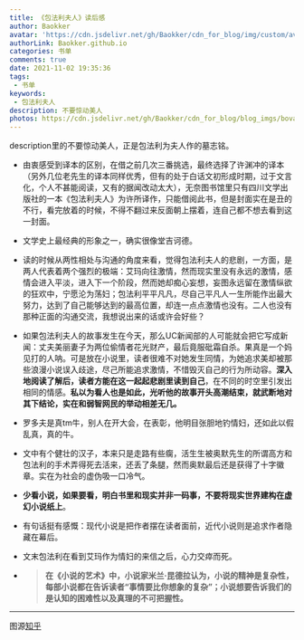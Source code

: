 ```yaml
---
title: 《包法利夫人》读后感
author: Baokker
avatar: 'https://cdn.jsdelivr.net/gh/Baokker/cdn_for_blog/img/custom/avatar.jpg'
authorLink: Baokker.github.io
categories: 书单
comments: true
date: 2021-11-02 19:35:36
tags:
 - 书单
keywords:
 - 包法利夫人
description: 不要惊动美人
photos: https://cdn.jsdelivr.net/gh/Baokker/cdn_for_blog/blog_imgs/bovary.jpg
---
```



description里的不要惊动美人，正是包法利为夫人作的墓志铭。

- 由衷感受到译本的区别，在借之前几次三番挑选，最终选择了许渊冲的译本（另外几位老先生的译本同样优秀，但有的处于白话文初形成时期，过于文言化，个人不甚能阅读，又有的据闻改动太大），无奈图书馆里只有四川文学出版社的一本《包法利夫人》为许所译作，只能借阅此书，但是封面实在是丑的不行，看完放着的时候，不得不翻过来反面朝上摆着，连自己都不想去看到这一封面。

- 文学史上最经典的形象之一，确实很像堂吉诃德。

- 读的时候从两性相处与沟通的角度来看，觉得包法利夫人的悲剧，一方面，是两人代表着两个强烈的极端：艾玛向往激情，然而现实里没有永远的激情，感情会进入平淡，进入下一个阶段，然而她却痴心妄想，妄图永远留在激情纵欲的狂欢中，宁愿沦为荡妇；包法利平平凡凡，尽自己平凡人一生所能作出最大努力，达到了自己能够达到的最高位置，却连一点点激情也没有。二人也没有那种正面的沟通交流，我想说出来的话或许会好些？

- 如果包法利夫人的故事发生在今天，那么UC新闻部的人可能就会把它写成新闻：丈夫美丽妻子为两位偷情者花光财产，最后竟服砒霜自杀。果真是一个妈见打的人呐。可是放在小说里，读者很难不对她发生同情，为她追求美却被那些浪漫小说误入歧途，尽己所能追求激情，不惜毁灭自己的行为所动容。**深入地阅读了解后，读者方能在这一起起悲剧里读到自己**，在不同的时空里引发出相同的情感。**私以为看人也是如此，光听他的故事开头高潮结束，就武断地对其下结论，实在和弱智网民的举动相差无几。**

- 罗多夫是真tm牛，别人在开大会，在表彰，他明目张胆地钓情妇，还如此以假乱真，真的牛。

- 文中有个健壮的汉子，本来只是走路有些瘸，活生生被奥默先生的所谓高方和包法利的手术弄得死去活来，还丢了条腿，然而奥默最后还是获得了十字徽章。实在为社会的虚伪吸一口冷气。

- **少看小说，如果要看，明白书里和现实并非一码事，不要将现实世界建构在虚幻小说纸上**。

- 有句话挺有感慨：现代小说是把作者摆在读者面前，近代小说则是追求作者隐藏在幕后。

- 文末包法利在看到艾玛作为情妇的来信之后，心力交瘁而死。

- > **在《小说的艺术》中，小说家米兰·昆德拉认为，小说的精神是复杂性，每部小说都在告诉读者“事情要比你想象的复杂”；小说想要告诉我们的是认知的困难性以及真理的不可把握性。**

---

图源[知乎](www.zhihu.com)